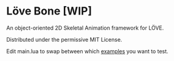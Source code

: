 # Löve Bone [WIP]

An object-oriented 2D Skeletal Animation framework for LÖVE.

Distributed under the permissive MIT License.

Edit main.lua to swap between which [examples](https://github.com/GeekWithALife/boner/tree/master/examples) you want to test.